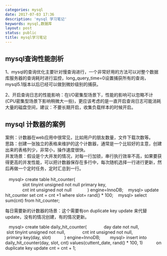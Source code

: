 ```yaml
---
categories: mysql
date: 2017-07-03 17:36
description: 'mysql 学习笔记'
keywords: mysql,数据库
layout: post
status: public
title: mysql学习笔记
---
```


## 

## mysql查询性能剖析  
1、mysql的查询优化主要针对慢查询进行，一个非常好用的方法可以对整个数据库服务器的查询耗时进行监控，long_query_time=0设置捕获所有的查询，mysql5.1版本以后已经可以做到微妙级别的捕获。<br/>

2、开启查询日志的性能影响：在I/O密集型场景下，性能的影响可以忽略不计(CPU密集型场景下影响稍微大一些)，更应该考虑的是一直开启查询日志可能消耗大量的磁盘空间，建议：不要长期开启，收集负载样本的时候开启。<br/>


## mysql 计数器的案例  
案例：计数器在web应用中很常见，比如用户的朋友数量，文件下载次数等。<br/>
思路：创建一张独立的表格来维护的这个计数器，通常是一个比较好的主意，创建出来的表格列少，非常小，操作速度很快。<br/>
并发场景：假设是个大并发的情况，对每一行加锁，串行执行效率不高，如果要获得更高的并发性能，可以把计数器保存在多行中，每次随机选择一行进行更新，然后再做一个定时任务，定时汇总到一行。<br/>
    
    mysql> create table hit_counter(  
               slot tinyint unsigned not null primary key,  
               cnt int unsigned not null  
           ) engine=InnoDB; 
    mysql> update hit_counter set cnt = cnt +1 where slot= rand() * 100;
    mysql> select sum(cnt) from hit_counter;

每日需要新的计数器的场景：这个需要有on duplicate key update 来代替update，没有的情况创建，有的情况更新。

    mysql> create table daily_hit_counter(
              day date not null,
              slot tinyint unsigned not null,
              cnt int unsigned not null,
              primary key(day, slot)
           ) engine=InnoDB;
    
    mysql> insert into daily_hit_counter(day, slot, cnt) values(cuttent_date, rand() * 100, 1)
           on duplicate key update cnt = cnt + 1;
           
   
    
    
    
    
           

